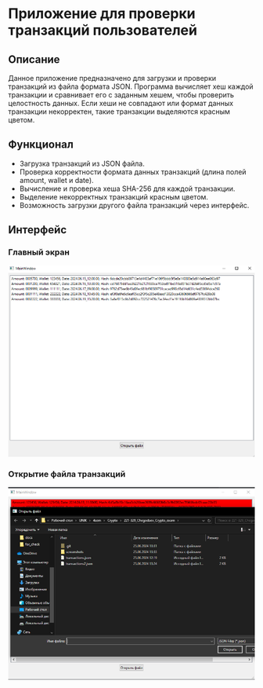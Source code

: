 # Приложение для проверки транзакций пользователей

## Описание

Данное приложение предназначено для загрузки и проверки транзакций из файла формата JSON. 
Программа вычисляет хеш каждой транзакции и сравнивает его с заданным хешем, чтобы проверить целостность данных. 
Если хеши не совпадают или формат данных транзакции некорректен, такие транзакции выделяются красным цветом.

## Функционал

- Загрузка транзакций из JSON файла.
- Проверка корректности формата данных транзакций (длина полей amount, wallet и date).
- Вычисление и проверка хеша SHA-256 для каждой транзакции.
- Выделение некорректных транзакций красным цветом.
- Возможность загрузки другого файла транзакций через интерфейс.

## Интерфейс

### Главный экран

![Главный экран](screenshots/main_screen.png)

### Открытие файла транзакций

![Открытие файла](screenshots/open_file.png)